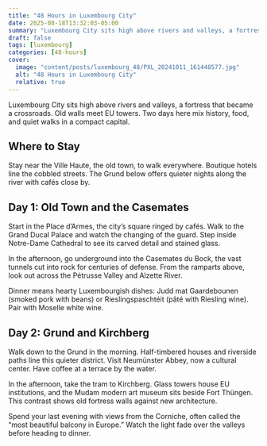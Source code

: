 ```yaml
---
title: "48 Hours in Luxembourg City"
date: 2025-08-18T13:32:03-05:00
summary: "Luxembourg City sits high above rivers and valleys, a fortress that became a crossroads. Old walls meet EU towers. Two days here mix history, food, and quiet walks in a compact capital."
draft: false
tags: [luxembourg]
categories: [48-hours]
cover:
  image: "content/posts/luxembourg_48/PXL_20241011_161448577.jpg"
  alt: "48 Hours in Luxembourg City"
  relative: true
---
```



Luxembourg City sits high above rivers and valleys, a fortress that became a crossroads. Old walls meet EU towers. Two days here mix history, food, and quiet walks in a compact capital.

## Where to Stay

Stay near the Ville Haute, the old town, to walk everywhere. Boutique hotels line the cobbled streets. The Grund below offers quieter nights along the river with cafés close by.

## Day 1: Old Town and the Casemates

Start in the Place d’Armes, the city’s square ringed by cafés. Walk to the Grand Ducal Palace and watch the changing of the guard. Step inside Notre-Dame Cathedral to see its carved detail and stained glass.

In the afternoon, go underground into the Casemates du Bock, the vast tunnels cut into rock for centuries of defense. From the ramparts above, look out across the Pétrusse Valley and Alzette River.

Dinner means hearty Luxembourgish dishes: Judd mat Gaardebounen (smoked pork with beans) or Rieslingspaschtéit (pâté with Riesling wine). Pair with Moselle white wine.

## Day 2: Grund and Kirchberg

Walk down to the Grund in the morning. Half-timbered houses and riverside paths line this quieter district. Visit Neumünster Abbey, now a cultural center. Have coffee at a terrace by the water.

In the afternoon, take the tram to Kirchberg. Glass towers house EU institutions, and the Mudam modern art museum sits beside Fort Thüngen. This contrast shows old fortress walls against new architecture.

Spend your last evening with views from the Corniche, often called the “most beautiful balcony in Europe.” Watch the light fade over the valleys before heading to dinner.

